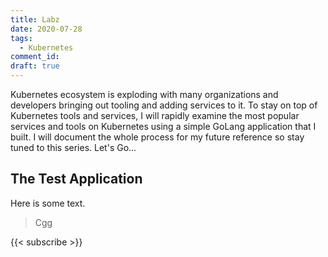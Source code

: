 ```yaml
---
title: Labz
date: 2020-07-28
tags:
  - Kubernetes
comment_id:
draft: true
---
```


Kubernetes ecosystem is exploding with many organizations and developers bringing out tooling and adding services to it. To stay on top of Kubernetes tools and services, I will rapidly examine the most popular services and tools on Kubernetes using a simple GoLang application that I built. I will document the whole process for my future reference so stay tuned to this series. Let's Go...

## The Test Application

Here is some text.

> Cgg

{{< subscribe >}}
